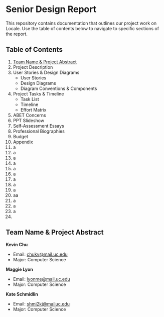# Senior Design Report
This repository contains documentation that outlines our project work on Locale. Use the table of contents below to navigate to specific sections of the report.

## Table of Contents
1. [Team Name & Project Abstract](#team-name--project-abstract)
2. Project Description
3. User Stories & Design Diagrams
    - User Stories
    - Design Diagrams
    - Diagram Conventions & Components
5. Project Tasks & Timeline
    - Task List
    - Timeline
    - Effort Matrix
7. ABET Concerns
8. PPT Slideshow
9. Self-Assessment Essays
10. Professional Biographies
11. Budget
12. Appendix
13. a
14. a
15. a
16. a
17. a
18. a
19. a
20. a
21. a
22. aa
23. a
24. a
25. a
26. 

## Team Name & Project Abstract
**Kevin Chu**
  - Email: [chukv@mail.uc.edu](mailto:chukv@mail.uc.edu)  
  - Major: Computer Science
    
**Maggie Lyon**
  - Email: [lyonme@mail.uc.edu](mailto:lyonme@mail.uc.edu)  
  - Major: Computer Science

**Kate Schmidlin**
  - Email: [shmi2kj@mailuc.edu](mailto:shmi2kj@mailuc.edu)  
  - Major: Computer Science
